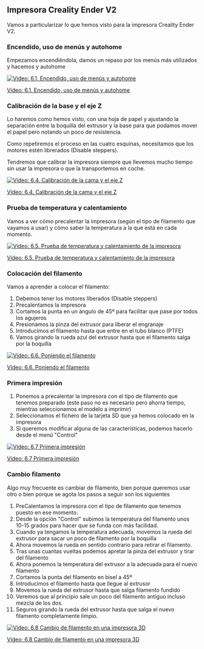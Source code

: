 ## Impresora Creality Ender V2

Vamos a particularizar lo que hemos visto para la impresora Creality Ender V2.

### Encendido, uso de menús y autohome

Empezamos encendiéndola, damos un repaso por los menús más utilizados y hacemos y autohome

[![Vídeo: 6.1. Encendido, uso de menús y autohome](https://img.youtube.com/vi/xamx6i5YIqU/0.jpg)](https://youtu.be/xamx6i5YIqU)

[Vídeo: 6.1. Encendido, uso de menús y autohome](https://youtu.be/xamx6i5YIqU)


### Calibración de la base y el eje Z

Lo haremos como hemos visto, con una hoja de papel y ajustando la separación entre la boquilla del extrusor y la base para que podamos mover el papel pero notando un poco de resistencia.

Como repetiremos el proceso en las cuatro esquinas, necesitamos que los motores estén librerados (Disable steppers).

Tendremos que calibrar la impresora siempre que llevemos mucho tiempo sin usar la impresora o que la transportemos en coche.

[![Vídeo: 6.4. Calibración de la cama y el eje Z](https://img.youtube.com/vi/Yifxcl4-nkY/0.jpg)](https://youtu.be/Yifxcl4-nkY)

[Vídeo: 6.4. Calibración de la cama y el eje Z](https://youtu.be/Yifxcl4-nkY)

### Prueba de temperatura y calentamiento

Vamos a ver cómo precalentar la impresora (según el tipo de filamento que vayamos a usar) y cómo saber la temperatura a la que está en cada momento.

[![Vídeo: 6.5. Prueba de temperatura y calentamiento de la impresora](https://img.youtube.com/vi/F7Vl42sI460/0.jpg)](https://youtu.be/F7Vl42sI460)

[Vídeo: 6.5. Prueba de temperatura y calentamiento de la impresora](https://youtu.be/F7Vl42sI460)


### Colocación del filamento

Vamos a aprender a colocar el filamento:

1. Debemos tener los motores liberados (Disable steppers)
1. Precalentamos la impresora
1. Cortamos la punta en un ángulo de 45º para facilitar que pase por todos los agujeros
1. Presionamos la pinza del extrusor para liberar el engranaje
1. Introducimos el filamento hasta que entre en el tubo blanco (PTFE)
1. Vamos girando la rueda azul del extrusor hasta que el filamento salga por la boquilla

[![Vídeo: 6.6. Poniendo el filamento ](https://img.youtube.com/vi/ZJV_d4eVw2o/0.jpg)](https://youtu.be/ZJV_d4eVw2o)

[Vídeo: 6.6. Poniendo el filamento](https://youtu.be/ZJV_d4eVw2o)


### Primera impresión


1. Ponemos a precalentar la impresora con el tipo de filamento que tenemos preparado (este paso no es necesario pero ahorra tiempo, mientras seleccionamos el modelo a imprimir)
1. Seleccionamos el fichero de la tarjeta SD que ya hemos colocado en la impresora
1. Si queremos modificar alguna de las características, podemos hacerlo desde el menú "Control"

[![Vídeo: 6.7  Primera impresión](https://img.youtube.com/vi/CZn_CMLIUxs/0.jpg)](https://youtu.be/CZn_CMLIUxs)

[Vídeo: 6.7  Primera impresión](https://youtu.be/CZn_CMLIUxs)

### Cambio filamento

Algo muy frecuente es cambiar de filamento, bien porque queremos usar otro o bien porque se agota los pasos a seguir son los siguientes

1. PreCalentamos la impresora con el tipo de filamento que tenemos puesto en ese momento.
1. Desde la opción "Control" subimos la temperatura del filamento unos 10-15 grados para hacer que se funda con más facilidad.
1. Cuando ya tengamos la temperatura adecuada, movemos la rueda del extrusor para sacar un poco de filamento por la boquilla
1. Ahora movemos la rueda en sentido contrario para retirar el filamento.
1. Tras unas cuantas vueltas podemos apretar la pinza del extrusor y tirar del filamento
1. Ahora ponemos la temperatura del extrusor a la adecuada para el nuevo filamento
1. Cortamos la punta del filamento en bisel a 45º
1. Introducimos el filamento hasta que llegue al extrusor
1. Movemos la rueda del extrusor hasta que salga filamento fundido
1. Veremos que al principio sale un poco del filamento antiguo incluso mezcla de los dos.
1. Seguros girando la rueda del extrusor hasta que salga el nuevo filamento completamente limpio.

[![Vídeo: 6.8  Cambio de filamento en una impresora 3D](https://img.youtube.com/vi/dhYjlLPN9rw/0.jpg)](https://youtu.be/dhYjlLPN9rw)


[Vídeo: 6.8  Cambio de filamento en una impresora 3D](https://youtu.be/dhYjlLPN9rw)

